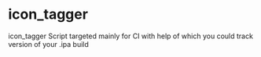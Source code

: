 icon_tagger
===========

icon_tagger
Script targeted mainly for CI with help of which you could track version of your .ipa build
